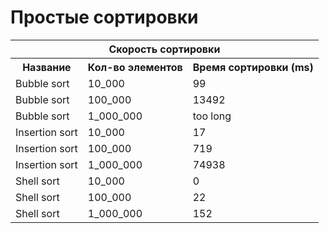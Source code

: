 # Простые сортировки

<table>
<tr>
<th colspan="3">Скорость сортировки</th>
</tr>
<tr>
    <th>Название</th><th>Кол-во элементов</th><th>Время сортировки (ms)</th>
</tr>
<tr>
    <td>Bubble sort</td><td>10_000</td><td>99</td>
</tr>
<tr>
    <td>Bubble sort</td><td>100_000</td><td>13492</td>
</tr>
<tr>
    <td>Bubble sort</td><td>1_000_000</td><td>too long</td>
</tr>
<tr>
    <td>Insertion sort</td><td>10_000</td><td>17</td>
</tr>
<tr>
    <td>Insertion sort</td><td>100_000</td><td>719</td>
</tr>
<tr>
    <td>Insertion sort</td><td>1_000_000</td><td>74938</td>
</tr>
<tr>
    <td>Shell sort</td><td>10_000</td><td>0</td>
</tr>
<tr>
    <td>Shell sort</td><td>100_000</td><td>22</td>
</tr>
<tr>
    <td>Shell sort</td><td>1_000_000</td><td>152</td>
</tr>
</table>